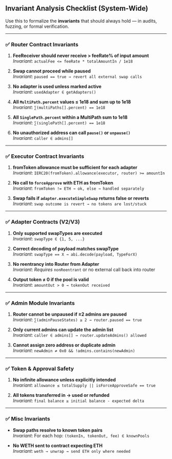 ## Invariant Analysis Checklist (System-Wide)

Use this to formalize the **invariants** that should always hold — in audits, fuzzing, or formal verification.

---

### ✅ **Router Contract Invariants**

1. **FeeReceiver should never receive > feeRate% of input amount**  
    _Invariant_: `actualFee <= feeRate * totalAmountIn / 1e18`
    
2. **Swap cannot proceed while paused**  
    _Invariant_: `paused == true → revert all external swap calls`
    
3. **No adapter is used unless marked active**  
    _Invariant_: `usedAdapter ∈ getAdapters()`
    
4. **All `MultiPath.percent` values ≤ 1e18 and sum up to 1e18**  
    _Invariant_: `∑(multiPaths[].percent) == 1e18`
    
5. **All `SinglePath.percent` within a MultiPath sum to 1e18**  
    _Invariant_: `∑(singlePath[].percent) == 1e18`
    
6. **No unauthorized address can call `pause()` or `unpause()`**  
    _Invariant_: `caller ∈ admins[]`
    

---

### ✅ **Executor Contract Invariants**

1. **fromToken allowance must be sufficient for each adapter**  
    _Invariant_: `IERC20(fromToken).allowance(executor, router) >= amountIn`
    
2. **No call to `forceApprove` with ETH as fromToken**  
    _Invariant_: `fromToken != ETH → ok, else → handled separately`
    
3. **Swap fails if `adapter.executeSimpleSwap` returns false or reverts**  
    _Invariant_: `swap outcome is revert → no tokens are lost/stuck`
    

---

### ✅ **Adapter Contracts (V2/V3)**

1. **Only supported swapTypes are executed**  
    _Invariant_: `swapType ∈ {1, 5, ...}`
    
2. **Correct decoding of payload matches swapType**  
    _Invariant_: `swapType == X → abi.decode(payload, TypeForX)`
    
3. **No reentrancy into Router from Adapter**  
    _Invariant_: _Requires_ `nonReentrant` or no external call back into router
    
4. **Output token ≠ 0 if the pool is valid**  
    _Invariant_: `amountOut > 0 → tokenOut received`
    

---

### ✅ **Admin Module Invariants**

1. **Router cannot be unpaused if ≥2 admins are paused**  
    _Invariant_: `∑(adminPauseStates) ≥ 2 → router.paused == true`
    
2. **Only current admins can update the admin list**  
    _Invariant_: `caller ∈ admins[] → router.updateAdmins() allowed`
    
3. **Cannot assign zero address or duplicate admin**  
    _Invariant_: `newAdmin ≠ 0x0 && !admins.contains(newAdmin)`
    

---

### ✅ **Token & Approval Safety**

1. **No infinite allowance unless explicitly intended**  
    _Invariant_: `allowance ≤ totalSupply || isForceApproveSafe == true`
    
2. **All tokens transferred in → used or refunded**  
    _Invariant_: `final balance ≥ initial balance - expected delta`
    

---

### ✅ **Misc Invariants**

- **Swap paths resolve to known token pairs**  
    _Invariant_: For each hop: `(tokenIn, tokenOut, fee) ∈ knownPools`
    
- **No WETH sent to contract expecting ETH**  
    _Invariant_: `weth → unwrap → send ETH only where needed`
